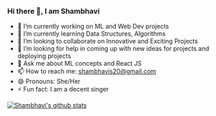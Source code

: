 ### Hi there 👋, I am Shambhavi 

<!--
**Shambhavi-Singh/Shambhavi-Singh** is a ✨ _special_ ✨ repository because its `README.md` (this file) appears on your GitHub profile.-->



- 🔭 I’m currently working on ML and Web Dev projects
- 🌱 I’m currently learning Data Structures, Algorithms
- 👯 I’m looking to collaborate on Innovative and Exciting Projects 
- 🤔 I’m looking for help in coming up with new ideas for projects and deploying projects
- 💬 Ask me about ML concepts and React JS
- 📫 How to reach me: shambhavis20@gmail.com
- 😄 Pronouns: She/Her
- ⚡ Fun fact: I am a decent singer


<a href="https://github.com/Shambhavi-Singh/github-readme-stats">
  <img align="center" src="https://github-readme-stats.vercel.app/api?username=Shambhavi-Singh&count_private=true&hide=stars&show_icons=true&include_all_commits=true&theme=radical" alt="Shambhavi's github stats" />
</a>
<br><br>



